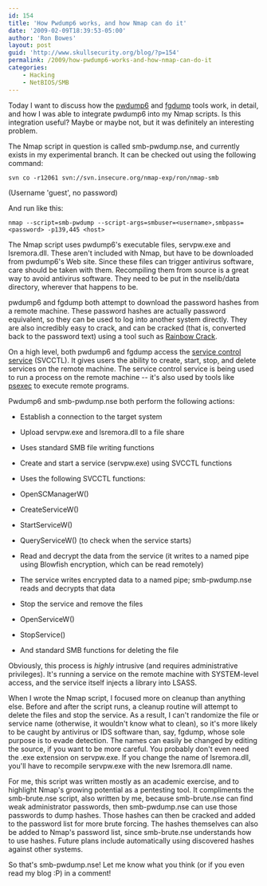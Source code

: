 ```yaml
---
id: 154
title: 'How Pwdump6 works, and how Nmap can do it'
date: '2009-02-09T18:39:53-05:00'
author: 'Ron Bowes'
layout: post
guid: 'http://www.skullsecurity.org/blog/?p=154'
permalink: /2009/how-pwdump6-works-and-how-nmap-can-do-it
categories:
    - Hacking
    - NetBIOS/SMB
---
```


Today I want to discuss how the [pwdump6](http://foofus.net/fizzgig/pwdump/) and [fgdump](http://foofus.net/fizzgig/fgdump/) tools work, in detail, and how I was able to integrate pwdump6 into my Nmap scripts. Is this integration useful? Maybe or maybe not, but it was definitely an interesting problem.  
  
The Nmap script in question is called smb-pwdump.nse, and currently exists in my experimental branch. It can be checked out using the following command:

```
svn co -r12061 svn://svn.insecure.org/nmap-exp/ron/nmap-smb
```

(Username 'guest', no password)

And run like this:

```
nmap --script=smb-pwdump --script-args=smbuser=<username>,smbpass=<password> -p139,445 <host>
```

The Nmap script uses pwdump6's executable files, servpw.exe and lsremora.dll. These aren't included with Nmap, but have to be downloaded from pwdump6's Web site. Since these files can trigger antivirus software, care should be taken with them. Recompiling them from source is a great way to avoid antivirus software. They need to be put in the nselib/data directory, wherever that happens to be.

pwdump6 and fgdump both attempt to download the password hashes from a remote machine. These password hashes are actually password equivalent, so they can be used to log into another system directly. They are also incredibly easy to crack, and can be cracked (that is, converted back to the password text) using a tool such as [Rainbow Crack](http://www.antsight.com/zsl/rainbowcrack/).

On a high level, both pwdump6 and fgdump access the [service control service](http://viewcvs.samba.org/cgi-bin/viewcvs.cgi/branches/SAMBA_4_0/source/librpc/idl/svcctl.idl?rev=24449&view=log) (SVCCTL). It gives users the ability to create, start, stop, and delete services on the remote machine. The service control service is being used to run a process on the remote machine -- it's also used by tools like [psexec](http://technet.microsoft.com/en-us/sysinternals/bb897553.aspx) to execute remote programs.

Pwdump6 and smb-pwdump.nse both perform the following actions:

- Establish a connection to the target system
- Upload servpw.exe and lsremora.dll to a file share
- Uses standard SMB file writing functions

- Create and start a service (servpw.exe) using SVCCTL functions
- Uses the following SVCCTL functions:
- OpenSCManagerW()
- CreateServiceW()
- StartServiceW()
- QueryServiceW() (to check when the service starts)

- Read and decrypt the data from the service (it writes to a named pipe using Blowfish encryption, which can be read remotely)
- The service writes encrypted data to a named pipe; smb-pwdump.nse reads and decrypts that data

- Stop the service and remove the files
- OpenServiceW()
- StopService()
- And standard SMB functions for deleting the file


Obviously, this process is *highly* intrusive (and requires administrative privileges). It's running a service on the remote machine with SYSTEM-level access, and the service itself injects a library into LSASS.

When I wrote the Nmap script, I focused more on cleanup than anything else. Before and after the script runs, a cleanup routine will attempt to delete the files and stop the service. As a result, I can't randomize the file or service name (otherwise, it wouldn't know what to clean), so it's more likely to be caught by antivirus or IDS software than, say, fgdump, whose sole purpose is to evade detection. The names can easily be changed by editing the source, if you want to be more careful. You probably don't even need the .exe extension on servpw.exe. If you change the name of lsremora.dll, you'll have to recompile servpw.exe with the new lsremora.dll name.

For me, this script was written mostly as an academic exercise, and to highlight Nmap's growing potential as a pentesting tool. It compliments the smb-brute.nse script, also written by me, because smb-brute.nse can find weak administrator passwords, then smb-pwdump.nse can use those passwords to dump hashes. Those hashes can then be cracked and added to the password list for more brute forcing. The hashes themselves can also be added to Nmap's password list, since smb-brute.nse understands how to use hashes. Future plans include automatically using discovered hashes against other systems.

So that's smb-pwdump.nse! Let me know what you think (or if you even read my blog :P) in a comment!